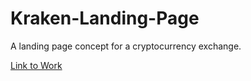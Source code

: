 # Kraken-Landing-Page
A landing page concept for a cryptocurrency exchange. 

[Link to Work](https://kraken-landing-page.netlify.app/)
